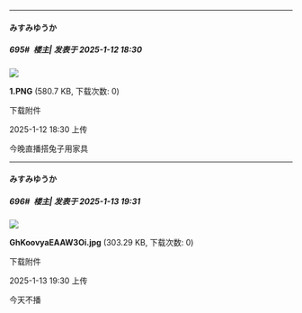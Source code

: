 ﻿
*****

####  みすみゆうか  
##### 695#         楼主| 发表于 2025-1-12 18:30

<img src="https://img.saraba1st.com/forum/202501/12/183002gw3jg00g39j79oce.png" referrerpolicy="no-referrer">

<strong>1.PNG</strong> (580.7 KB, 下载次数: 0)

下载附件

2025-1-12 18:30 上传

今晚直播搭兔子用家具


*****

####  みすみゆうか  
##### 696#         楼主| 发表于 2025-1-13 19:31

<img src="https://img.saraba1st.com/forum/202501/13/193038kmmuj8mvjmuk8k1v.jpg" referrerpolicy="no-referrer">

<strong>GhKoovyaEAAW3Oi.jpg</strong> (303.29 KB, 下载次数: 0)

下载附件

2025-1-13 19:30 上传

今天不播

